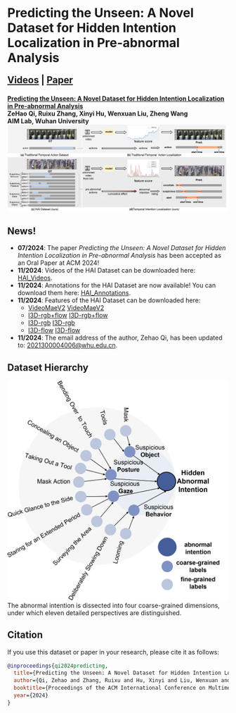 # Predicting the Unseen: A Novel Dataset for Hidden Intention Localization in Pre-abnormal Analysis

<p style="font-size: 1.5em; font-weight: bold;">
  <a href="https://pan.baidu.com/s/1B8Ngg0LGWeeBCrEcE7QoRg?pwd=8slw">Videos</a> | <a href="https://dl.acm.org/doi/10.1145/3664647.3681113">Paper</a>
</p>

**[Predicting the Unseen: A Novel Dataset for Hidden Intention Localization in Pre-abnormal Analysis](https://dl.acm.org/doi/pdf/10.1145/3664647.3681113)**  
**ZeHao Qi, Ruixu Zhang, Xinyi Hu, Wenxuan Liu, Zheng Wang**  
**AIM Lab, Wuhan University**  
![Example Image](introduction16.png)

## **News!**
- **07/2024**: The paper *Predicting the Unseen: A Novel Dataset for Hidden Intention Localization in Pre-abnormal Analysis* has been accepted as an Oral Paper at ACM 2024!
- **11/2024**: Videos of the HAI Dataset can be downloaded here: [HAI_Videos](https://HAI_Videos下载链接).
- **11/2024**: Annotations for the HAI Dataset are now available! You can download them here: [HAI_Annotations](https://pan.baidu.com/s/1B8Ngg0LGWeeBCrEcE7QoRg?pwd=8slw).
- **11/2024**: Features of the HAI Dataset can be downloaded here:
  - [VideoMaeV2](https://pan.baidu.com/s/1QDsAOGoXRSTMH4NZyMZDCw?pwd=bgbi)   [VideoMaeV2](https://1drv.ms/u/c/cc512d5e61dad4e5/ETbP2ihl26JLhNja3mga0jcBQwONci-6hC6wH1_7im6HGw?e=0McIFc)
  - [I3D-rgb+flow](https://pan.baidu.com/s/1AfhGRFTBCZYsESn96IwsFg?pwd=porg)   [I3D-rgb+flow](https://1drv.ms/u/c/cc512d5e61dad4e5/EaLb2C7lyMJNktVV80YbXPQBbmnNa7eVdixne5l-6UwyCA?e=xjpCvk)
  - [I3D-rgb](https://pan.baidu.com/s/1iyFTkOYOvk1HAWDWmKEsIQ?pwd=grmv)   [I3D-rgb](https://1drv.ms/u/c/cc512d5e61dad4e5/EdNecZMnW1ZIllzhIX67WjYBvG8BCltj35fK_QEVm3RR1w?e=yfYQ65)
  - [I3D-flow](https://pan.baidu.com/s/14EFe4IQpQ2Knd3b_F7UsCg?pwd=o4ej)   [I3D-flow](https://1drv.ms/u/c/cc512d5e61dad4e5/EdfyxiXlerRJhF0AvdujltkBYxjBa_1D_C5XIeXmQaKMzg?e=0ip7PH)
- **11/2024**: The email address of the author, Zehao Qi, has been updated to: 2021300004006@whu.edu.cn.

## **Dataset Hierarchy**
![Example2 Image](labeltree05.png)  
The abnormal intention is dissected into four coarse-grained dimensions, under which eleven detailed perspectives are distinguished.

## **Citation**
If you use this dataset or paper in your research, please cite it as follows:

```bibtex
@inproceedings{qi2024predicting,
  title={Predicting the Unseen: A Novel Dataset for Hidden Intention Localization in Pre-abnormal Analysis},
  author={Qi, Zehao and Zhang, Ruixu and Hu, Xinyi and Liu, Wenxuan and Wang, Zheng},
  booktitle={Proceedings of the ACM International Conference on Multimedia (ACM MM)},
  year={2024}
}
